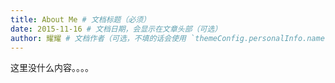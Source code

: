 ```yaml
---
title: About Me # 文档标题（必须）
date: 2015-11-16 # 文档日期，会显示在文章头部（可选）
author: 耀耀 # 文档作者（可选，不填的话会使用 `themeConfig.personalInfo.name`）
---
```


这里没什么内容。。。。
